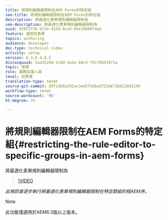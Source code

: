 ```yaml
---
title: 將規則編輯器限制在AEM Forms的特定組
seo-title: 將規則編輯器限制在AEM Forms的特定組
description: 將最適化表單規則編輯器限制為
seo-description: 將最適化表單規則編輯器限制為
uuid: b50f3736-b72e-4154-9ca5-95e10606f4ad
feature: 適用性表單
topics: authoring
audience: developer
doc-type: technical video
activity: setup
version: 6.3,6.4,6.5
discoiquuid: 5aa35204-1c6d-4a1e-b8cd-79170653471a
topic: 管理
role: 業務從業人員
level: 初學者
translation-type: tm+mt
source-git-commit: d9714b9a291ec3ee5f3dba9723de72bb120d2149
workflow-type: tm+mt
source-wordcount: '95'
ht-degree: 3%

---
```



# 將規則編輯器限制在AEM Forms的特定組{#restricting-the-rule-editor-to-specific-groups-in-aem-forms}

將最適化表單規則編輯器限制為

>[!VIDEO](https://video.tv.adobe.com/v/19470?quality=9&learn=on)

*此視訊會逐步執行將最適化表單規則編輯器限制在特定群組的程AEM序。*

>[!NOTE]
>
>此功能僅適用於AEM6.3版以上版本。

